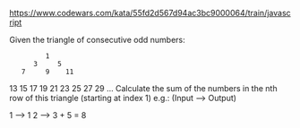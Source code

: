 https://www.codewars.com/kata/55fd2d567d94ac3bc9000064/train/javascript

Given the triangle of consecutive odd numbers:

             1
          3     5
       7     9    11
   13    15    17    19
21    23    25    27    29
...
Calculate the sum of the numbers in the nth row of this triangle (starting at index 1) e.g.: (Input --> Output)

1 -->  1
2 --> 3 + 5 = 8